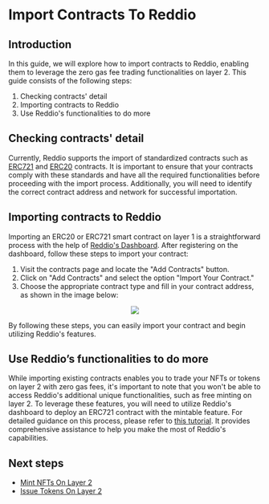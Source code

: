 # Import Contracts To Reddio

## Introduction

In this guide, we will explore how to import contracts to Reddio, enabling them to leverage the zero gas fee trading functionalities on layer 2. This guide consists of the following steps:

1. Checking contracts' detail
2. Importing contracts to Reddio
3. Use Reddio's functionalities to do more

## Checking contracts' detail

Currently, Reddio supports the import of standardized contracts such as [ERC721](https://eips.ethereum.org/EIPS/eip-721) and [ERC20](https://eips.ethereum.org/EIPS/eip-20) contracts. It is important to ensure that your contracts comply with these standards and have all the required functionalities before proceeding with the import process. Additionally, you will need to identify the correct contract address and network for successful importation.

## Importing contracts to Reddio

Importing an ERC20 or ERC721 smart contract on layer 1 is a straightforward process with the help of [Reddio's Dashboard](https://dashboard.reddio.com/). After registering on the dashboard, follow these steps to import your contract:

1. Visit the contracts page and locate the "Add Contracts" button.
2. Click on "Add Contracts" and select the option "Import Your Contract."
3. Choose the appropriate contract type and fill in your contract address, as shown in the image below:


<p align="center">
  <img src="/import-contract.png">
</p>

By following these steps, you can easily import your contract and begin utilizing Reddio's features.

## Use Reddio’s functionalities to do more

While importing existing contracts enables you to trade your NFTs or tokens on layer 2 with zero gas fees, it's important to note that you won't be able to access Reddio's additional unique functionalities, such as free minting on layer 2. To leverage these features, you will need to utilize Reddio's dashboard to deploy an ERC721 contract with the mintable feature. For detailed guidance on this process, please refer to [this tutorial](https://docs.reddio.com/guide/getting-started/mint-nfts-on-layer-2.html). It provides comprehensive assistance to help you make the most of Reddio's capabilities.

## Next steps

- [Mint NFTs On Layer 2](https://docs.reddio.com/guide/getting-started/mint-nfts-on-layer-2.html)
- [Issue Tokens On Layer 2](https://docs.reddio.com/guide/getting-started/issue-tokens-on-layer2.html)